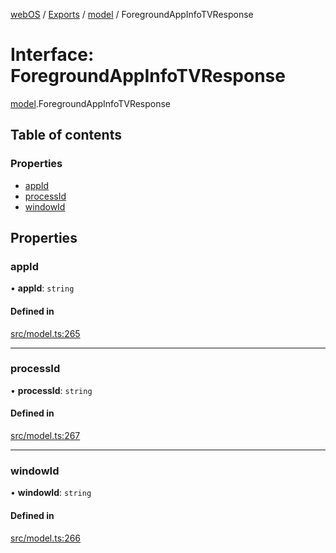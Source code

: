 [webOS](../README.md) / [Exports](../modules.md) / [model](../modules/model.md) / ForegroundAppInfoTVResponse

# Interface: ForegroundAppInfoTVResponse

[model](../modules/model.md).ForegroundAppInfoTVResponse

## Table of contents

### Properties

- [appId](model.ForegroundAppInfoTVResponse.md#appid)
- [processId](model.ForegroundAppInfoTVResponse.md#processid)
- [windowId](model.ForegroundAppInfoTVResponse.md#windowid)

## Properties

### appId

• **appId**: `string`

#### Defined in

[src/model.ts:265](https://github.com/Dabolus/webos-tv/blob/7abb5c9/src/model.ts#L265)

___

### processId

• **processId**: `string`

#### Defined in

[src/model.ts:267](https://github.com/Dabolus/webos-tv/blob/7abb5c9/src/model.ts#L267)

___

### windowId

• **windowId**: `string`

#### Defined in

[src/model.ts:266](https://github.com/Dabolus/webos-tv/blob/7abb5c9/src/model.ts#L266)
